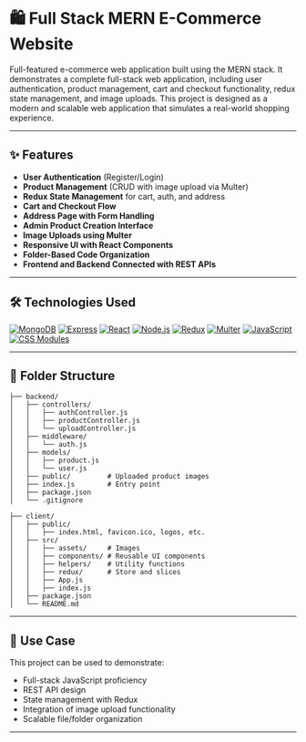 # 🛍️ Full Stack MERN E-Commerce Website

Full-featured e-commerce web application built using the MERN stack. It demonstrates a complete full-stack web application, including user authentication, product management, cart and checkout functionality, redux state management, and image uploads. This project is designed as a modern and scalable web application that simulates a real-world shopping experience.



---

## ✨ Features

- **User Authentication** (Register/Login)
- **Product Management** (CRUD with image upload via Multer)
- **Redux State Management** for cart, auth, and address
- **Cart and Checkout Flow**
- **Address Page with Form Handling**
- **Admin Product Creation Interface**
- **Image Uploads using Multer**
- **Responsive UI with React Components**
- **Folder-Based Code Organization**
- **Frontend and Backend Connected with REST APIs**

---

## 🛠️ Technologies Used

[![MongoDB](https://img.shields.io/badge/MongoDB-4EA94B?style=for-the-badge&logo=mongodb&logoColor=white)](https://www.mongodb.com/)
[![Express](https://img.shields.io/badge/Express.js-404D59?style=for-the-badge)](https://expressjs.com/)
[![React](https://img.shields.io/badge/React-61DAFB?style=for-the-badge&logo=react&logoColor=black)](https://reactjs.org/)
[![Node.js](https://img.shields.io/badge/Node.js-339933?style=for-the-badge&logo=nodedotjs&logoColor=white)](https://nodejs.org/)
[![Redux](https://img.shields.io/badge/Redux-593D88?style=for-the-badge&logo=redux&logoColor=white)](https://redux.js.org/)
[![Multer](https://img.shields.io/badge/Multer-4B5563?style=for-the-badge)](https://github.com/expressjs/multer)
[![JavaScript](https://img.shields.io/badge/JavaScript-F7DF1E?style=for-the-badge&logo=javascript&logoColor=black)](https://developer.mozilla.org/en-US/docs/Web/JavaScript)
[![CSS Modules](https://img.shields.io/badge/CSS%20Modules-264DE4?style=for-the-badge&logo=css3&logoColor=white)](https://github.com/css-modules/css-modules)

---

## 📁 Folder Structure

```
├── backend/
│   ├── controllers/
│   │   ├── authController.js
│   │   ├── productController.js
│   │   └── uploadController.js
│   ├── middleware/
│   │   └── auth.js
│   ├── models/
│   │   ├── product.js
│   │   └── user.js
│   ├── public/         # Uploaded product images
│   ├── index.js        # Entry point
│   ├── package.json
│   └── .gitignore

├── client/
│   ├── public/
│   │   ├── index.html, favicon.ico, logos, etc.
│   ├── src/
│   │   ├── assets/     # Images
│   │   ├── components/ # Reusable UI components
│   │   ├── helpers/    # Utility functions
│   │   ├── redux/      # Store and slices
│   │   ├── App.js
│   │   ├── index.js
│   ├── package.json
│   └── README.md
```

---

## 📌 Use Case

This project can be used to demonstrate:
- Full-stack JavaScript proficiency
- REST API design
- State management with Redux
- Integration of image upload functionality
- Scalable file/folder organization

---
